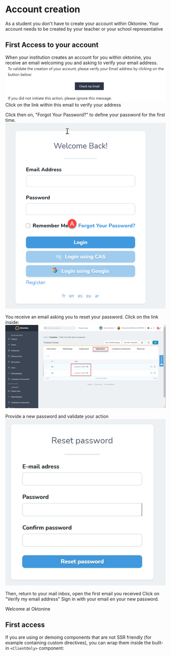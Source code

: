 # Account creation

As a student you don't have to create your account within Oktonine.
Your account needs to be created by your teacher or your school representative

## First Access to your account

When your institution creates an account for you within oktonine, you receive an email welcoming you and asking to verify your email address.
![image](../img/student_img/applications/account1checkemail.png)
Click on the link within this email to verify your address


Click then on, "Forgot Your Password?" to define your password for the first time.
![image](../img/student_img/applications/account2resetpsw.png)


You receive an email asking you to reset your password. Click on the link inside:
![image](../img/student_img/applications/applicationforchallenge6.png)


Provide a new password and validate your action
![image](../img/student_img/applications/account3definepassword.png)

Then, return to your mail inbox, open the first email you received
Click on "Verify my email address"
Sign in with your email en your new password.


Welcome at Oktonine

## First access 
If you are using or demoing components that are not SSR friendly (for example containing custom directives), you can wrap them inside the built-in `<ClientOnly>` component:

